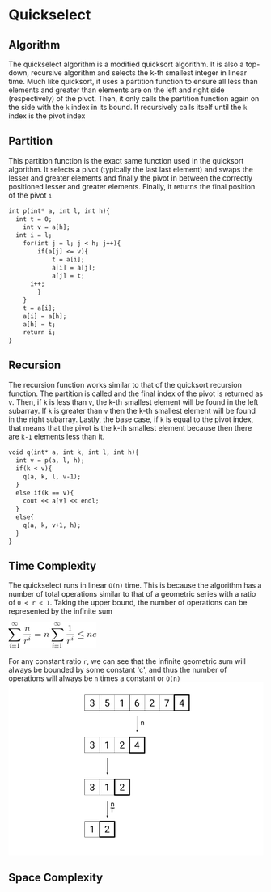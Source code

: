 # Quickselect
## Algorithm
The quickselect algorithm is a modified quicksort algorithm.
It is also a top-down, recursive algorithm and selects the
k-th smallest integer in linear time. Much like quicksort,
it uses a partition function to ensure all less than elements
and greater than elements are on the left and right side
(respectively) of the pivot. Then, it only calls the partition
function again on the side with the `k` index in its bound. It
recursively calls itself until the `k` index is the pivot index
## Partition
This partition function is the exact same function used in the
quicksort algorithm. It selects a pivot (typically the last
last element) and swaps the lesser and greater elements and
finally the pivot in between the correctly positioned lesser
and greater elements. Finally, it returns the final position
of the pivot `i`
```
int p(int* a, int l, int h){
  int t = 0;
	int v = a[h];
  int i = l;
	for(int j = l; j < h; j++){
		if(a[j] <= v){
			t = a[i];
			a[i] = a[j];
			a[j] = t;
      i++;
		}
	}
	t = a[i];
	a[i] = a[h];
	a[h] = t;
	return i;
}
```
## Recursion
The recursion function works similar to that of the quicksort
recursion function. The partition is called and the final index
of the pivot is returned as `v`. Then, if `k` is less than `v`,
the k-th smallest element will be found in the left subarray. If
`k` is greater than `v` then the k-th smallest element will be found
in the right subarray. Lastly, the base case, if `k` is equal to the
pivot index, that means that the pivot is the k-th smallest element
because then there are `k-1` elements less than it.
```
void q(int* a, int k, int l, int h){
  int v = p(a, l, h);
  if(k < v){
    q(a, k, l, v-1);
  }
  else if(k == v){
    cout << a[v] << endl;
  }
  else{
    q(a, k, v+1, h);
  }
}
```
## Time Complexity
The quickselect runs in linear `O(n)` time. This is because
the algorithm has a number of total operations similar to that
of a geometric series with a ratio of `0 < r < 1`. Taking the upper
bound, the number of operations can be represented by the infinite
sum

![](https://github.com/BillyZhong/cs/raw/master/algorithms/quickselect/proof.png)

For any constant ratio `r`, we can see that the infinite geometric sum
will always be bounded by some constant 'c', and thus the number of
operations will always be `n` times a constant or `O(n)`
![](https://github.com/BillyZhong/cs/raw/master/algorithms/quickselect/quickselect.png)
## Space Complexity
